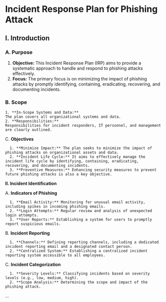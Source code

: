 # Incident Response Plan for Phishing Attack

## I. Introduction

   ### A. Purpose

   1. **Objective:** 
            This Incident Response Plan (IRP) aims to provide a systematic approach to handle and respond to phishing attacks effectively.
   2. **Focus:** 
            The primary focus is on minimizing the impact of phishing attacks by promptly identifying, containing, eradicating, recovering, and documenting incidents.

   ### B. Scope

    1. **In-Scope Systems and Data:** 
    The plan covers all organizational systems and data.
    2. **Responsibilities:** 
    Responsibilities for incident responders, IT personnel, and management are clearly outlined.

   C. **Objectives**

      1. **Minimize Impact:** The plan seeks to minimize the impact of phishing attacks on organizational assets and data.
      2. **Incident Life Cycle:** It aims to effectively manage the incident life cycle by identifying, containing, eradicating, recovering, and documenting incidents.
      3. **Preventive Measures:** Enhancing security measures to prevent future phishing attacks is also a key objective.

**II. Incident Identification**

   A. **Indicators of Phishing**

      1. **Email Activity:** Monitoring for unusual email activity, including spikes in incoming phishing emails.
      2. **Login Attempts:** Regular review and analysis of unexpected login attempts.
      3. **User Reports:** Establishing a system for users to promptly report suspicious emails.

   B. **Incident Reporting**

      1. **Channels:** Defining reporting channels, including a dedicated incident reporting email and a designated contact person.
      2. **Centralized System:** Establishing a centralized incident reporting system accessible to all employees.

   C. **Incident Categorization**

      1. **Severity Levels:** Classifying incidents based on severity levels (e.g., low, medium, high).
      2. **Scope Analysis:** Determining the scope and impact of the phishing attack.

...

